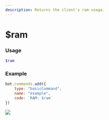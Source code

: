 ```yaml
---
description: Returns the client's ram usage.
---
```

# $ram
### Usage
```php
$ram
```

### Example
```js
bot.commands.add({
    type: "basicCommand",
    name: "example",
    code: `RAM: $ram`
})
```
![](https://imgur.com/3HXL7JB.png)
